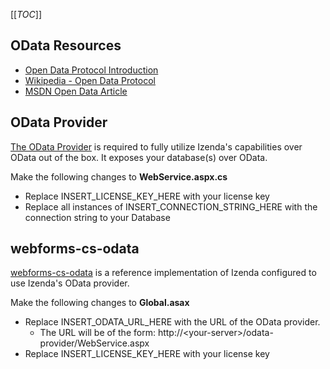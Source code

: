 [[_TOC_]]

## OData Resources
* [Open Data Protocol Introduction](http://msopentech.com/odataorg/introduction/)
* [Wikipedia - Open Data Protocol](http://en.wikipedia.org/wiki/Open_Data_Protocol)
* [MSDN Open Data Article](http://msdn.microsoft.com/en-us/data/hh237663.aspx)

## OData Provider
[The OData Provider](http://archives.izenda.us/ri/odata-provider.zip) is required to fully utilize Izenda's capabilities over OData out of the box.  It exposes your database(s) over OData.

Make the following changes to **WebService.aspx.cs**

* Replace INSERT_LICENSE_KEY_HERE with your license key
* Replace all instances of INSERT_CONNECTION_STRING_HERE with the connection string to your Database

## webforms-cs-odata

[webforms-cs-odata](http://archives.izenda.us/ri/webforms-cs-odata.zip) is a reference implementation of Izenda configured to use Izenda's OData provider.

Make the following changes to **Global.asax**

* Replace INSERT_ODATA_URL_HERE with the URL of the OData provider.
  * The URL will be of the form: http://\<your-server\>/odata-provider/WebService.aspx
* Replace INSERT_LICENSE_KEY_HERE with your license key